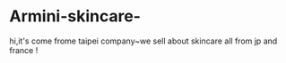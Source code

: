 # Armini-skincare-
hi,it's come frome taipei company~we sell about skincare all from jp and france !

